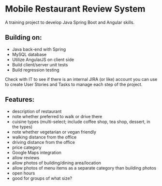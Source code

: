 # Mobile Restaurant Review System

A training project to develop Java Spring Boot and Angular skills.


## Building on:
* Java back-end with Spring
* MySQL database
* Utilize AngularJS on client side
* Build client/server unit tests
* Build regression testing

Check with IT to see if there is an internal JIRA (or like) account you can use to create User Stories and Tasks to manage each step of the project.


## Features:
* description of restaurant
* note whether preferred to walk or drive there
* cuisine types (multi-select; include coffee shop, tea shop, dessert, in the types)
* note whether vegetarian or vegan friendly
* walking distance from the office
* driving distance from the office
* price category
* Google Maps integration
* allow reviews
* allow photos of building/dining area/location
* allow photos of menu items as a separate category than building photos
* open hours
* good for groups of what size?
